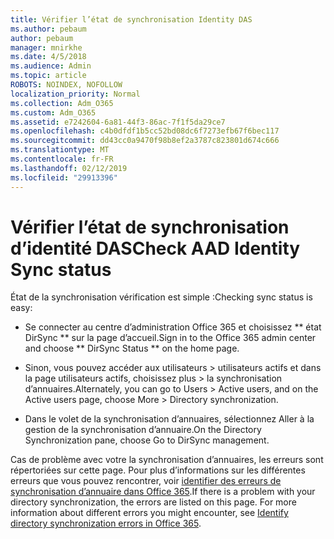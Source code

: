 ```yaml
---
title: Vérifier l’état de synchronisation Identity DAS
ms.author: pebaum
author: pebaum
manager: mnirkhe
ms.date: 4/5/2018
ms.audience: Admin
ms.topic: article
ROBOTS: NOINDEX, NOFOLLOW
localization_priority: Normal
ms.collection: Adm_O365
ms.custom: Adm_O365
ms.assetid: e7242604-6a81-44f3-86ac-7f1f5da29ce7
ms.openlocfilehash: c4b0dfdf1b5cc52bd08dc6f7273efb67f6bec117
ms.sourcegitcommit: dd43cc0a9470f98b8ef2a3787c823801d674c666
ms.translationtype: MT
ms.contentlocale: fr-FR
ms.lasthandoff: 02/12/2019
ms.locfileid: "29913396"
---
```

# <a name="check-aad-identity-sync-status"></a><span data-ttu-id="7dbe1-102">Vérifier l’état de synchronisation d’identité DAS</span><span class="sxs-lookup"><span data-stu-id="7dbe1-102">Check AAD Identity Sync status</span></span>

<span data-ttu-id="7dbe1-103">État de la synchronisation vérification est simple :</span><span class="sxs-lookup"><span data-stu-id="7dbe1-103">Checking sync status is easy:</span></span> 
  
- <span data-ttu-id="7dbe1-104">Se connecter au centre d’administration Office 365 et choisissez \*\* état DirSync \*\* sur la page d’accueil.</span><span class="sxs-lookup"><span data-stu-id="7dbe1-104">Sign in to the Office 365 admin center and choose \*\* DirSync Status \*\* on the home page.</span></span> 
    
- <span data-ttu-id="7dbe1-105">Sinon, vous pouvez accéder aux utilisateurs \> utilisateurs actifs et dans la page utilisateurs actifs, choisissez plus \> la synchronisation d’annuaires.</span><span class="sxs-lookup"><span data-stu-id="7dbe1-105">Alternately, you can go to Users \> Active users, and on the Active users page, choose More \> Directory synchronization.</span></span>
    
- <span data-ttu-id="7dbe1-106">Dans le volet de la synchronisation d’annuaires, sélectionnez Aller à la gestion de la synchronisation d’annuaire.</span><span class="sxs-lookup"><span data-stu-id="7dbe1-106">On the Directory Synchronization pane, choose Go to DirSync management.</span></span> 
    
<span data-ttu-id="7dbe1-p101">Cas de problème avec votre la synchronisation d’annuaires, les erreurs sont répertoriées sur cette page. Pour plus d’informations sur les différentes erreurs que vous pouvez rencontrer, voir [identifier des erreurs de synchronisation d’annuaire dans Office 365](https://support.office.com/article/b4fc07a5-97ea-4ca6-9692-108acab74067).</span><span class="sxs-lookup"><span data-stu-id="7dbe1-p101">If there is a problem with your directory synchronization, the errors are listed on this page. For more information about different errors you might encounter, see [Identify directory synchronization errors in Office 365](https://support.office.com/article/b4fc07a5-97ea-4ca6-9692-108acab74067).</span></span>
  

